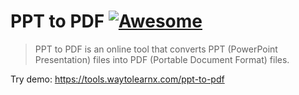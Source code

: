 # PPT to PDF [![Awesome](https://cdn.rawgit.com/sindresorhus/awesome/d7305f38d29fed78fa85652e3a63e154dd8e8829/media/badge.svg)](https://github.com/sindresorhus/awesome)

>PPT to PDF is an online tool that converts PPT (PowerPoint Presentation) files into PDF (Portable Document Format) files.

Try demo: https://tools.waytolearnx.com/ppt-to-pdf
